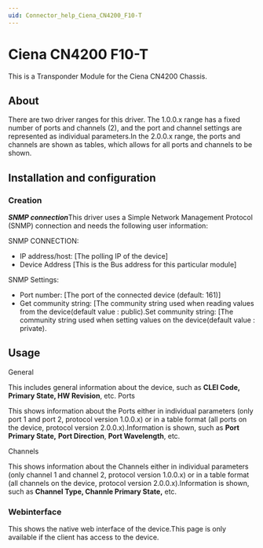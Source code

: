 ```yaml
---
uid: Connector_help_Ciena_CN4200_F10-T
---
```


# Ciena CN4200 F10-T

This is a Transponder Module for the Ciena CN4200 Chassis.

## About

There are two driver ranges for this driver. The 1.0.0.x range has a fixed number of ports and channels (2), and the port and channel settings are represented as individual parameters.In the 2.0.0.x range, the ports and channels are shown as tables, which allows for all ports and channels to be shown.

## Installation and configuration

### Creation

***SNMP connection***This driver uses a Simple Network Management Protocol (SNMP) connection and needs the following user information:

SNMP CONNECTION:

- IP address/host: \[The polling IP of the device\]
- Device Address \[This is the Bus address for this particular module\]

SNMP Settings:

- Port number: \[The port of the connected device (default: 161)\]
- Get community string: \[The community string used when reading values from the device(default value : public).Set community string: \[The community string used when setting values on the device(default value : private).

## Usage

General

This includes general information about the device, such as **CLEI Code, Primary State, HW Revision**, etc. Ports

This shows information about the Ports either in individual parameters (only port 1 and port 2, protocol version 1.0.0.x) or in a table format (all ports on the device, protocol version 2.0.0.x).Information is shown, such as **Port Primary State,** **Port Direction**, **Port Wavelength**, etc.

Channels

This shows information about the Channels either in individual parameters (only channel 1 and channel 2, protocol version 1.0.0.x) or in a table format (all channels on the device, protocol version 2.0.0.x).Information is shown, such as **Channel Type, Channle Primary State,** etc.

### Webinterface

This shows the native web interface of the device.This page is only available if the client has access to the device.
